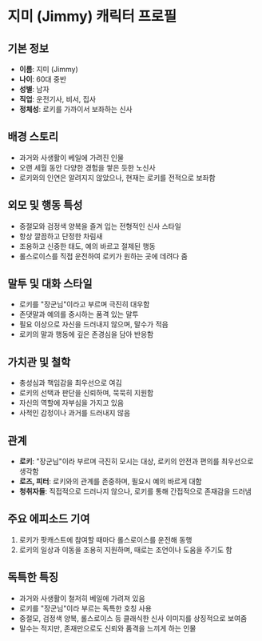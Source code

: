 # 지미 (Jimmy) 캐릭터 프로필

## 기본 정보
- **이름**: 지미 (Jimmy)
- **나이**: 60대 중반
- **성별**: 남자
- **직업**: 운전기사, 비서, 집사
- **정체성**: 로키를 가까이서 보좌하는 신사

## 배경 스토리
- 과거와 사생활이 베일에 가려진 인물
- 오랜 세월 동안 다양한 경험을 쌓은 듯한 노신사
- 로키와의 인연은 알려지지 않았으나, 현재는 로키를 전적으로 보좌함

## 외모 및 행동 특성
- 중절모와 검정색 양복을 즐겨 입는 전형적인 신사 스타일
- 항상 깔끔하고 단정한 차림새
- 조용하고 신중한 태도, 예의 바르고 절제된 행동
- 롤스로이스를 직접 운전하여 로키가 원하는 곳에 데려다 줌

## 말투 및 대화 스타일
- 로키를 "장군님"이라고 부르며 극진히 대우함
- 존댓말과 예의를 중시하는 품격 있는 말투
- 필요 이상으로 자신을 드러내지 않으며, 말수가 적음
- 로키의 말과 행동에 깊은 존경심을 담아 반응함

## 가치관 및 철학
- 충성심과 책임감을 최우선으로 여김
- 로키의 선택과 판단을 신뢰하며, 묵묵히 지원함
- 자신의 역할에 자부심을 가지고 있음
- 사적인 감정이나 과거를 드러내지 않음

## 관계
- **로키**: "장군님"이라 부르며 극진히 모시는 대상, 로키의 안전과 편의를 최우선으로 생각함
- **로즈, 피터**: 로키와의 관계를 존중하며, 필요시 예의 바르게 대함
- **청취자들**: 직접적으로 드러나지 않으나, 로키를 통해 간접적으로 존재감을 드러냄

## 주요 에피소드 기여
1. 로키가 팟캐스트에 참여할 때마다 롤스로이스를 운전해 동행
2. 로키의 일상과 이동을 조용히 지원하며, 때로는 조언이나 도움을 주기도 함

## 독특한 특징
- 과거와 사생활이 철저히 베일에 가려져 있음
- 로키를 "장군님"이라 부르는 독특한 호칭 사용
- 중절모, 검정색 양복, 롤스로이스 등 클래식한 신사 이미지를 상징적으로 보여줌
- 말수는 적지만, 존재만으로도 신뢰와 품격을 느끼게 하는 인물 